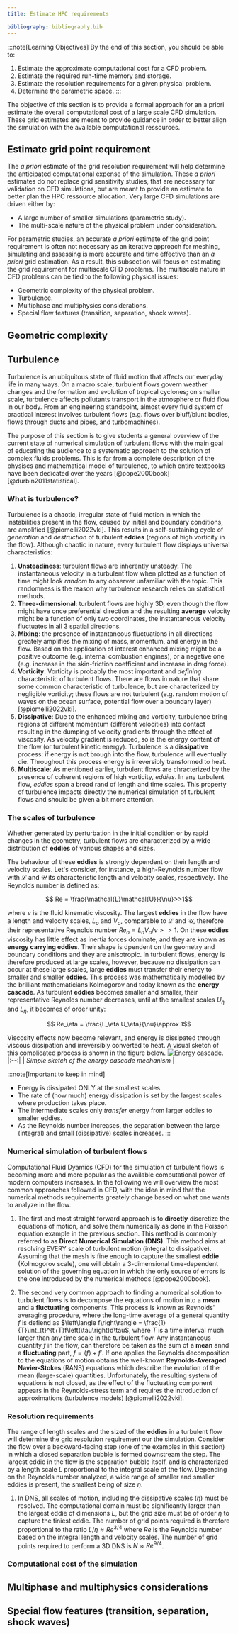 ```yaml
---
title: Estimate HPC requirements

bibliography: bibliography.bib
---
```


:::note[Learning Objectives]
By the end of this section, you should be able to:
1. Estimate the approximate computational cost for a CFD problem.
2. Estimate the required run-time memory and storage.
3. Estimate the resolution requirements for a given physical problem.
4. Determine the parametric space.
:::

The objective of this section is to provide a formal approach for an a priori estimate the overall computational cost of a large scale CFD simulation. These grid estimates are meant to provide guidance in order to better align the simulation with the available computational ressources.

## Estimate grid point requirement
The *a priori* estimate of the grid resolution requirement will help determine the anticipated computational expense of the simulation. These *a priori* estimates do not replace grid sensitivity studies, that are necessary for validation on CFD simulations, but are meant to provide an estimate to better plan the HPC ressource allocation. Very large CFD simulations are driven either by:
- A large number of smaller simulations (parametric study).
- The multi-scale nature of the physical problem under consideration.

For parametric studies, an accurate *a priori* estimate of the grid point requirement is often not necessary as an iterative approach for meshing, simulating and assessing is more accurate and time effective than an *a priori* grid estimation. As a result, this subsection will focus on estimating the grid requirement for multiscale CFD problems. The multiscale nature in CFD problems can be tied to the following physical issues:
- Geometric complexity of the physical problem.
- Turbulence.
- Multiphase and multiphysics considerations.
- Special flow features (transition, separation, shock waves).

## Geometric complexity

## Turbulence
Turbulence is an ubiquitous state of fluid motion that affects our everyday life in many ways. On a macro scale, turbulent flows govern weather changes and the formation and evolution of tropical cyclones; on smaller scale, turbulence affects pollutants transport in the atmosphere or fluid flow in our body. From an engineering standpoint, almost every fluid system of practical interest involves turbulent flows (e.g. flows over bluff/blunt bodies, flows through ducts and pipes, and turbomachines).

The purpose of this section is to give students a general overview of the current state of numerical simulation of turbulent flows with the main goal of educating the audience to a systematic approach to the solution of complex fluids problems. This is far from a complete description of the physiscs and mathematical model of turbulence, to which entire textbooks have been dedicated over the years [@pope2000book] [@durbin2011statistical].

### What is turbulence?
Turbulence is a chaotic, irregular state of fluid motion in which the instabilities present in the flow, caused by initial and boundary conditions, are amplified [@piomelli2022vki]. This results in a self-sustaining cycle of *generation* and *destruction* of turbulent **eddies** (regions of high vorticity in the flow). Although chaotic in nature, every turbulent flow displays universal characteristics:
1. **Unsteadiness**: turbulent flows are inherently unsteady. The instantaneous velocity in a turbulent flow when plotted as a function of time might look *random* to any observer unfamiliar with the topic. This randomness is the reason why turbulence research relies on statistical methods.
2. **Three-dimensional**: turbulent flows are highly 3D, even though the flow might have once preferential direction and the resulting **average** velocity might be a function of only two coordinates, the instantaneous velocity fluctuates in all 3 spatial directions.
3. **Mixing**: the presence of instantaneous fluctuations in all directions greately amplifies the mixing of mass, momentum, and energy in the flow. Based on the application of interest enhanced mixing might be a positive outcome (e.g. internal combustion engines), or a negative one (e.g. increase in the skin-friction coefficient and increase in drag force).
4. **Vorticity**: Vorticity is probably the most important and *defining* characteristic of turbulent flows. There are flows in nature that share some common characteristic of turbulence, but are characterized by negligible vorticity; these flows are not turbulent (e.g. random motion of waves on the ocean surface, potential flow over a boundary layer) [@piomelli2022vki].
5. **Dissipative**: Due to the enhanced mixing and vorticity, turbulence bring regions of different momentum (different velocities) into contact resulting in the dumping of velocity gradients through the effect of viscosity. As velocity gradient is reduced, so is the energy content of the flow (or turbulent kinetic energy). Turbulence is a **dissipative** process: if energy is not brough into the flow, turbulence will eventually die. Throughout this process energy is irreversibly transformed to heat.
6. **Multiscale**: As mentioned earlier, turbulent flows are chracterized by the presence of coherent regions of high vorticity, *eddies*. In any turbulent flow, *eddies* span a broad rand of length and time scales. This property of turbulence impacts directly the numerical simulation of turbulent flows and should be given a bit more attention.

### The scales of turbulence
<!-- ![Swirls and colors of Jupiter from the space probe Juno.](../../../assets/figs_section2/JupiterSwirls_JunoBrealey_3709.jpg "Swirls and colors of Jupiter from the space probe Juno.")
|:--:| 
| *Swirls and colors of Jupiter from the space probe Juno. Image Credit: NASA, Juno, SwRI, MSSS; Processing & License: Matt Brealey, Sean Doran.* | -->

Whether generated by perturbation in the initial condition or by rapid changes in the geometry, turbulent flows are characterized by a wide distribution of **eddies** of various shapes and sizes. 
<!-- As an example, the figure above shows a small detail of Jupiter (the gas giant in our solar system), and we quickly notice that there are **eddies** the size of continents, and **eddies** that are orders of magnitude smaller.  -->
The behaviour of these **eddies** is strongly dependent on their length and velocity scales. Let's consider, for instance, a high-Reynolds number flow with $\mathcal{L}$ and $\mathcal{U}$ its characteristic length and velocity scales, respectively. The Reynolds number is defined as:

$$ Re = \frac{\mathcal{L}\mathcal{U}}{\nu}>>1$$

where $\nu$ is the fluid kinematic viscosity. The largest **eddies** in the flow have a length and velocity scales, $L_o$ and $V_o$, comparable to $\mathcal{L}$ and $\mathcal{U}$, therefore their representative Reynolds number $Re_o=L_o V_o/\nu>>1$. On these **eddies** viscosity has little effect as inertia forces dominate, and they are known as **energy carrying eddies**. Their shape is dpendent on the geometry and boundary conditions and they are anisotropic. In turbulent flows, energy is therefore produced at large scales, however, because no dissipation can occur at these large scales, large **eddies** must transfer their energy to smaller and smaller **eddies**. This process was mathematically modelled by the brilliant mathematicians Kolmogorov and today known as the **energy cascade**. As turbulent **eddies** becomes smaller and smaller, their representative Reynolds number decreases, until at the smallest scales $U_\eta$ and $L_\eta$, it becomes of order unity:

$$ Re_\eta = \frac{L_\eta U_\eta}{\nu}\approx 1$$

Viscosity effects now become relevant, and energy is dissipated through viscous dissipation and irreversibly converted to heat. A visual sketch of this complicated process is shown in the figure below.
![Energy cascade.](../../../assets/figs_section2/Energy-cascade.png "Energy cascade.")
|:--:| 
| *Simple sketch of the energy cascade mechanism* |

:::note[Important to keep in mind]
- Energy is dissipated ONLY at the smallest scales.
- The rate of (how much) energy dissipation is set by the largest scales where production takes place.
- The intermediate scales only *transfer* energy from larger eddies to smaller eddies. 
- As the Reynolds number increases, the separation between the large (integral) and small (dissipative) scales increases.
:::

### Numerical simulation of turbulent flows
Computational Fluid Dyamics (CFD) for the simulation of turbulent flows is becoming more and more popular as the available computational power of modern computers increases. In the following we will overview the most common approaches followed in CFD, with the idea in mind that the numerical methods requirements greately change based on what one wants to analyze in the flow. 

1. The first and most straight forward approach is to **directly** discretize the equations of motion, and solve them numerically as done in the Poisson equation example in the previous section. This method is commonly referred to as **Direct Numerical Simulation (DNS)**. This method aims at resolving EVERY scale of turbulent motion (integral to dissipative). Assuming that the mesh is fine enough to capture the smallest **eddie** (Kolmogorov scale), one will obtain a 3-dimensional time-dependent solution of the governing equation in which the only source of errors is the one introduced by the numerical methods [@pope2000book].

2. The second very common approach to finding a numerical solution to turbulent flows is to decompose the equations of motion into a **mean** and a **fluctuating** components. This process is known as Reynolds' averaging procedure, where the long-time average of a general quantity $f$ is defiend as $\left\langle f\right\rangle = \frac{1}{T}\int_{t}^{t+T}f\left(\tau\right)d\tau$, where $T$ is a time interval much larger than any time scale in the turbulent flow. Any instantaneous quantity $f$ in the flow, can therefore be taken as the sum of a **mean** annd a **fluctuating** part, $f=\left\langle f\right\rangle + f'$. If one applies the Reynolds decomposition to the equations of motion obtains the well-known **Reynolds-Averaged Navier-Stokes** (RANS) equations which describe the evolution of the mean (large-scale) quantities. Unfortunately, the resulting system of equations is not closed, as the effect of the fluctuating component appears in the Reynolds-stress term and requires the introduction of approximations (turbulence models) [@piomelli2022vki].  

### Resolution requirements
The range of length scales and the sized of the **eddies** in a turbulent flow will determine the grid resolution requirement our the simulation. Consider the flow over a backward-facing step (one of the examples in this section) in which a closed separation bubble is formed downstream the step. The largest eddie in the flow is the separation bubble itself, and is characterized by a length scale $L$ proportional to the integral scale of the flow. Depending on the Reynolds number analyzed, a wide range of smaller and smaller eddies is present, the smallest being of size $\eta$.

1. In DNS, all scales of motion, including the dissipative scales ($\eta$) must be resolved. The computational domain must be significantly larger than the largest eddie of dimensions $L$, but the grid size must be of order $\eta$ to capture the tiniest eddie. The number of grid points required is therefore proportional to the ratio $L/\eta\approx Re^{3/4}$ where $Re$ is the Reynolds number based on the integral length and velocity scales. The number of grid points required to perform a 3D DNS is $N\approx Re^{9/4}$.

### Computational cost of the simulation


## Multiphase and multiphysics considerations

## Special flow features (transition, separation, shock waves)
